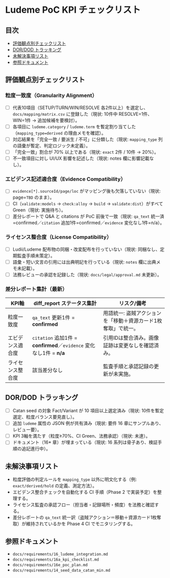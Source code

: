 # Ludeme PoC KPI チェックリスト

## 目次
- [評価観点別チェックリスト](#評価観点別チェックリスト)
- [DOR/DOD トラッキング](#dordod-トラッキング)
- [未解決事項リスト](#未解決事項リスト)
- [参照ドキュメント](#参照ドキュメント)

## 評価観点別チェックリスト

### 粒度一致度（Granularity Alignment）
- [ ] 代表10項目（SETUP/TURN/WIN/RESOLVE 各2件以上）を選定し、`docs/mapping/matrix.csv` に登録した（現状: 10件中 RESOLVE=1件、WIN=1件 → 追加候補を要検討）。
- [ ] 各項目に `ludeme.category` / `ludeme.term` を暫定割り当てした（`mapping_type=derived` の理由メモを確認）。
- [ ] 対応結果を「完全一致 / 要派生 / 不可」に分類した（現状: `mapping_type` 列の語彙が暫定、判定ロジック未定義）。
- [ ] 「完全一致」割合が 70% 以上である（現状: `exact` 2件 / 10件 → 20%）。
- [ ] 不一致項目に対し UI/UX 影響を記述した（現状: notes 欄に影響記載なし）。

### エビデンス記述適合度（Evidence Compatibility）
- [ ] `evidence[*].sourceId/page/loc` がマッピング後も欠落していない（現状: page=`TBD` のまま）。
- [ ] CI（`validate:models` → `check:alloy` → `build` → `validate:dist`）がすべて Green（現状: 実施待ち）。
- [ ] 差分レポートで Q&A と citations が PoC 前後で一致（現状: `qa_text` 統一済=confirmed／`citation` 追加1件=confirmed／`evidence` 変化なし1件=n/a）。

### ライセンス整合度（License Compatibility）
- [ ] Ludii/Ludeme 配布物の同梱・改変配布を行っていない（現状: 同梱なし、定期監査手順未策定）。
- [ ] 語彙・短い文言の引用には出典明記を行っている（現状: `notes` 欄に出典メモ未記載）。
- [ ] 法務レビューの承認を記録した（現状: `docs/legal/approval.md` 未更新）。

### 差分レポート集計（最新）

| KPI軸 | diff_report ステータス集計 | リスク/備考 |
| --- | --- | --- |
| 粒度一致度 | `qa_text` 更新1件 = **confirmed** | 用語統一: 盗賊アクションを「移動＋資源カード1枚奪取」で統一。 |
| エビデンス適合度 | `citation` 追加1件 = **confirmed**／`evidence` 変化なし1件 = **n/a** | 引用IDは整合済み。画像証跡は変更なしを確認済み。 |
| ライセンス整合度 | 該当差分なし | 監査手順と承認記録の更新が未実施。 |

## DOR/DOD トラッキング
- [ ] Catan seed の対象 Fact/Variant が 10 項目以上選定済み（現状: 10件を暫定選定、粒度バランス要見直し）。
- [ ] 追加 `ludeme` 属性の JSON 例が共有済み（現状: 要件 16 章にサンプルあり、レビュー要）。
- [ ] KPI 3軸を満たす（粒度≥70%、CI Green、法務承認）（現状: 未達）。
- [ ] ドキュメント（16* 章）が埋まっている（現状: 16 系列は骨子あり、検証手順の追記進行中）。

## 未解決事項リスト
- 粒度評価の判定ルールを `mapping_type` 以外に明文化する（例: `exact/derived/hold` の定義、測定方法）。
- エビデンス整合チェックを自動化する CI 手順（Phase 2 で実装予定）を整理する。
- ライセンス監査の承認フロー（担当者・記録場所・頻度）を法務と確認する。
- 差分レポートの `qa_text` 統一訳（盗賊アクション＝移動＋資源カード1枚奪取）が維持されているかを Phase 4 CI でモニタリングする。

## 参照ドキュメント
- `docs/requirements/16_ludeme_integration.md`
- `docs/requirements/16a_kpi_checklist.md`
- `docs/requirements/16e_poc_plan.md`
- `docs/requirements/14_seed_data_catan_min.md`
